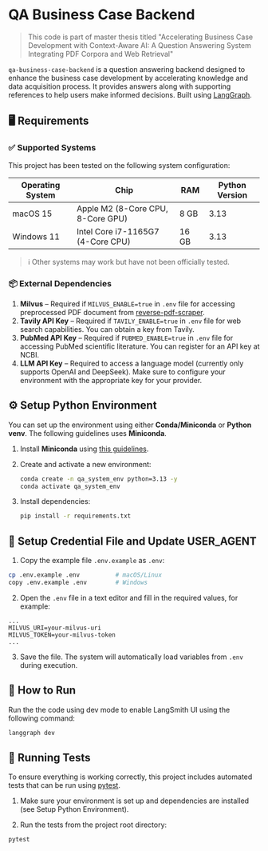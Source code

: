 # QA Business Case Backend

> This code is part of master thesis titled "Accelerating Business Case Development with Context-Aware AI: A Question Answering System Integrating PDF Corpora and Web Retrieval"

`qa-business-case-backend` is a question answering backend designed to enhance the business case development by accelerating knowledge and data acquisition process. It provides answers along with supporting references to help users make informed decisions. Built using [LangGraph](https://langchain-ai.github.io/langgraph/).

## 🖥️ Requirements

### ✅ Supported Systems

This project has been tested on the following system configuration:

| Operating System | Chip                              | RAM  | Python Version |
| ---------------- | --------------------------------- | ---- | -------------- |
| macOS 15         | Apple M2 (8-Core CPU, 8-Core GPU) | 8 GB | 3.13           |
| Windows 11       | Intel Core i7-1165G7 (4-Core CPU) | 16 GB | 3.13           |

> ℹ️ Other systems may work but have not been officially tested.

### 📦 External Dependencies

1. **Milvus** – Required if `MILVUS_ENABLE=true` in `.env` file for accessing preprocessed PDF document from [reverse-pdf-scraper](https://github.com/ilmaalifia/reverse-pdf-scraper).
2. **Tavily API Key** – Required if `TAVILY_ENABLE=true` in `.env` file for web search capabilities. You can obtain a key from Tavily.
3. **PubMed API Key** – Required if `PUBMED_ENABLE=true` in `.env` file for accessing PubMed scientific literature. You can register for an API key at NCBI.
4. **LLM API Key** – Required to access a language model (currently only supports OpenAI and DeepSeek). Make sure to configure your environment with the appropriate key for your provider.

## ⚙️ Setup Python Environment

You can set up the environment using either **Conda/Miniconda** or **Python venv**. The following guidelines uses **Miniconda**.

1. Install **Miniconda** using [this guidelines](https://www.anaconda.com/docs/getting-started/miniconda/install#basic-install-instructions).

2. Create and activate a new environment:

   ```bash
   conda create -n qa_system_env python=3.13 -y
   conda activate qa_system_env
   ```

3. Install dependencies:

   ```bash
   pip install -r requirements.txt
   ```

## 🔐 Setup Credential File and Update USER_AGENT

1. Copy the example file `.env.example` as `.env`:

```bash
cp .env.example .env          # macOS/Linux
copy .env.example .env        # Windows
```

2. Open the `.env` file in a text editor and fill in the required values, for example:

```env
...
MILVUS_URI=your-milvus-uri
MILVUS_TOKEN=your-milvus-token
...
```

3. Save the file. The system will automatically load variables from `.env` during execution.

## 🚀 How to Run

Run the the code using dev mode to enable LangSmith UI using the following command:

```bash
langgraph dev
```

## 🧪 Running Tests

To ensure everything is working correctly, this project includes automated tests that can be run using [pytest](https://docs.pytest.org/en/stable/).

1. Make sure your environment is set up and dependencies are installed (see Setup Python Environment).

2. Run the tests from the project root directory:

```bash
pytest
```
